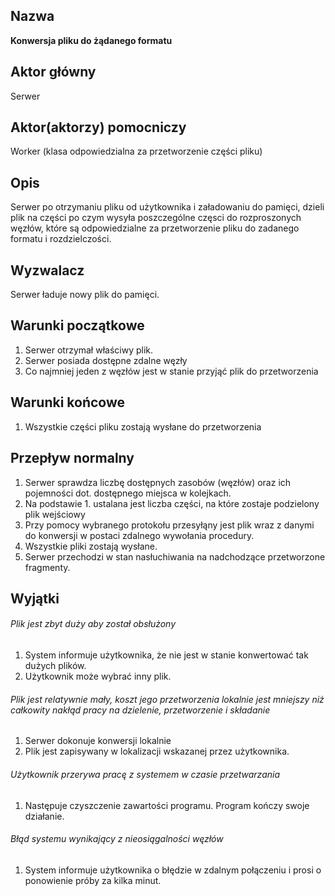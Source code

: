 ## Nazwa
**Konwersja pliku do żądanego formatu**

## Aktor główny
Serwer

## Aktor(aktorzy) pomocniczy
Worker (klasa odpowiedzialna za przetworzenie części pliku)

## Opis
Serwer po otrzymaniu pliku od użytkownika i załadowaniu do pamięci, dzieli plik na części po czym wysyła poszczególne częsci do rozproszonych węzłów, które są odpowiedzialne za przetworzenie pliku do zadanego formatu i rozdzielczości.
## Wyzwalacz
Serwer ładuje nowy plik do pamięci.

## Warunki początkowe
1. Serwer otrzymał właściwy plik.
2. Serwer posiada dostępne zdalne węzły 
3. Co najmniej jeden z węzłów jest w stanie przyjąć plik do przetworzenia

## Warunki końcowe
1. Wszystkie części pliku zostają wysłane do przetworzenia
## Przepływ normalny
1. Serwer sprawdza liczbę dostępnych zasobów (węzłów) oraz ich pojemności dot. dostępnego miejsca w kolejkach.
2. Na podstawie 1. ustalana jest liczba części, na które zostaje podzielony plik wejściowy
3. Przy pomocy wybranego protokołu przesyłąny jest plik wraz z danymi do konwersji w postaci zdalnego wywołania procedury.
4. Wszystkie pliki zostają wysłane.
5. Serwer przechodzi w stan nasłuchiwania na nadchodzące przetworzone fragmenty.

## Wyjątki
###### Plik jest zbyt duży aby został obsłużony
1. System informuje użytkownika, że nie jest w stanie konwertować tak dużych plików. 
2. Użytkownik może wybrać inny plik.

###### Plik jest relatywnie mały, koszt jego przetworzenia lokalnie jest mniejszy niż całkowity nakłąd pracy na dzielenie, przetworzenie i składanie
1. Serwer dokonuje konwersji lokalnie 
2. Plik jest zapisywany w lokalizacji wskazanej przez użytkownika.

###### Użytkownik przerywa pracę z systemem w czasie przetwarzania
1. Następuje czyszczenie zawartości programu. Program kończy swoje działanie.
###### Błąd systemu wynikający z nieosiągalności węzłów
1. System informuje użytkownika o błędzie w zdalnym połączeniu i prosi o ponowienie próby za kilka minut.
